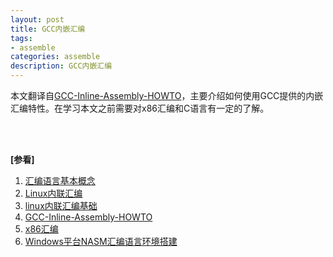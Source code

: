 ```yaml
---
layout: post
title: GCC内嵌汇编
tags:
- assemble
categories: assemble
description: GCC内嵌汇编
---
```


本文翻译自[GCC-Inline-Assembly-HOWTO](http://ibiblio.org/gferg/ldp/GCC-Inline-Assembly-HOWTO.html#ss1.1)，主要介绍如何使用GCC提供的内嵌汇编特性。在学习本文之前需要对x86汇编和C语言有一定的了解。



<!-- more -->




<br />
<br />

**[参看]**
1. [汇编语言基本概念](http://c.biancheng.net/view/3534.html)
2. [Linux内联汇编](https://cloud.tencent.com/developer/article/1503130)
3. [linux内联汇编基础](https://www.jianshu.com/p/1782e14a0766)
4. [GCC-Inline-Assembly-HOWTO](http://ibiblio.org/gferg/ldp/GCC-Inline-Assembly-HOWTO.html#ss1.1)
5. [x86汇编](https://zhuanlan.zhihu.com/p/635737557)
6. [Windows平台NASM汇编语言环境搭建](https://zhuanlan.zhihu.com/p/493097447)

<br />
<br />
<br />

